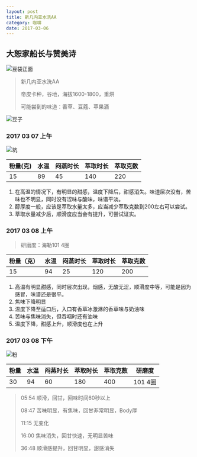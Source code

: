 ```yaml
---
layout: post
title: 新几内亚水洗AA
category: 咖啡
date: 2017-03-06
---
```


## 大恕家船长与赞美诗

![豆袋正面](/images/cafe/大恕家的新几内亚豆袋正面.png)
> 新几内亚水洗AA
>
> 帝皮卡种，谷地，海拔1600-1800，重烘
>
> 可能尝到的味道：香草、豆蔻、苹果酒

<!-- more -->

![豆子](/images/cafe/20170306豆子.jpg)

### 2017 03 07 上午

![坑](/images/cafe/20170307上.JPG)

| 粉量(克) | 水温   | 闷蒸时长 | 萃取时长 | 萃取克数 |
| ----- | ---- | ---- | ---- | ---- |
| 15    | 89   | 45   | 140  | 220  |

1. 在高温的情况下，有明显的甜感，温度下降后，甜感消失。味道层次没有，苦味也不明显，同时没有涩味与酸味，味谱平淡。
2. 醇厚度一般，应该是萃取水量太多，应当减少萃取克数到200左右可以尝试。
3. 萃取水量减少后，顺滑度应当会有提升，可尝试证实。


### 2017 03 08 上午

> 研磨度：海勒101 4圈

| 粉量（克） | 水温   | 闷蒸时长 | 萃取时长 | 萃取克数 |
| ----- | ---- | ---- | ---- | ---- |
| 15    | 94   | 25   | 120  | 200  |

1. 高温有明显甜感，同时层次出现，烟感，无酸无涩，顺滑度中等，可能是因为感冒，味谱还是很平。
2. 焦味下降明显
3. 温度下降至适口后，入口有香草冰激淋的香草味与奶油味
4. 苦味与焦味消失，但吞咽时还有油味
5. 温度下降，甜感上升，顺滑度也在上升

### 2017 03 08 下午

![粉](/images/cafe/20170308下午.png)

| 粉量   | 水温   | 闷蒸时长 | 萃取时长 | 萃取克数 | 研磨度    |
| ---- | ---- | ---- | ---- | ---- | ------ |
| 30   | 94   | 60   | 180  | 400  | 101 4圈 |

> 05:54 顺滑，回甘，回味时间60秒以上
>
> 08:47 苦味明显，有焦味，回甘非常明显，Body厚
>
> 11:15 无变化
>
> 16:00 焦味消失，回甘快速，无明显苦味
>
> 36:48 顺滑感提升，回甘明显，甜感消失
